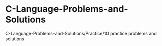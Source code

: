 # C-Language-Problems-and-Solutions
C-Language-Problems-and-Solutions/Practice/10 practice problems and solutions
